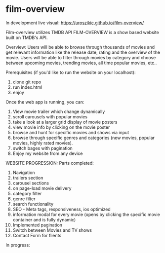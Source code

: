 # film-overview

In development
live visual: https://uroszikic.github.io/film-overview/

Film-overview utilizes TMDB API
FILM-OVERVIEW is a show based website built on TMDB's API.

Overview:
Users will be able to browse through thousands of movies and get relevant information like the release date, rating and the overview of the movie.
Users will be able to filter through movies by category and choose between upcoming movies, trending movies, all time popular movies, etc..

Prerequisites (if you'd like to run the website on your localhost):

1. clone git repo
2. run index.html
3. enjoy

Once the web app is running, you can:

1. View movie trailer which change dynamically
2. scroll carousels with popular movies
3. take a look at a larger grid display of movie posters
4. view movie info by clicking on the movie poster
5. browse and hunt for specific movies and shows via input
6. browse through specific genres and categories (new movies, popular movies, highly rated movies).
7. switch bages with pagination
8. Enjoy my website from any device

WEBSITE PROGRESSION:
Parts completed:

1. Navigation
2. trailers section
3. carousel sections
4. on page-load movie delivery
5. category filter
6. genre filter
7. search functionality
8. SEO - Meta tags, responsiveness, ios optimized
9. information modal for every movie (opens by clicking the specific movie container and is fully dynamic)
10. Implemented pagination
11. Switch between Movies and TV shows
12. Contact Form for flients

In progress:
